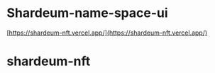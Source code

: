 # Shardeum-name-space-ui

[https://shardeum-nft.vercel.app/](https://shardeum-nft.vercel.app/)

# shardeum-nft
